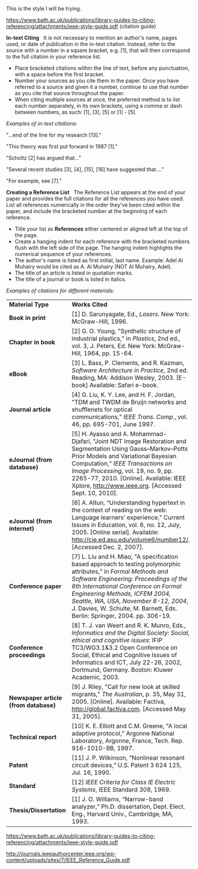 This is the style I will be trying.

https://www.bath.ac.uk/publications/library-guides-to-citing-referencing/attachments/ieee-style-guide.pdf (citation guide)

**In-text Citing**   It is not necessary to mention an author's name, pages used, or date of publication in the in-text citation. Instead, refer to the source with a number in a square bracket, e.g. [1], that will then correspond to the full citation in your reference list.

- Place bracketed citations within the line of text, before any punctuation, with a space before the first bracket.
- Number your sources as you cite them in the paper. Once you have referred to a source and given it a number, continue to use that number as you cite that source throughout the paper.
- When citing multiple sources at once, the preferred method is to list each number separately, in its own brackets, using a comma or dash between numbers, as such: [1], [3], [5] or [1] - [5].

_Examples of in-text citations:_

"...end of the line for my research [13]."

"This theory was first put forward in 1987 [1]."

"Scholtz [2] has argued that..."

"Several recent studies [3], [4], [15], [16] have suggested that...."

"For example, see [7]."

**Creating a Reference List**   The Reference List appears at the end of your paper and provides the full citations for all the references you have used.  List all references numerically in the order they've been cited within the paper, and include the bracketed number at the beginning of each reference.

- Title your list as **References** either centered or aligned left at the top of the page.
- Create a hanging indent for each reference with the bracketed numbers flush with the left side of the page. The hanging indent highlights the numerical sequence of your references.
- The author's name is listed as first initial, last name. Example: Adel Al Muhairy would be cited as A. Al Muhairy (NOT Al Muhairy, Adel).
- The title of an article is listed in quotation marks.
- The title of a journal or book is listed in italics.

_Examples of citations for different materials:_

|                                       |                                                                                                                                                                                                                                                                                                                                                         |
| ------------------------------------- | ------------------------------------------------------------------------------------------------------------------------------------------------------------------------------------------------------------------------------------------------------------------------------------------------------------------------------------------------------- |
| **Material Type**                     | **Works Cited**                                                                                                                                                                                                                                                                                                                                         |
| **Book in print**                     | [1] D. Sarunyagate, Ed., _Lasers_. New York: McGraw-Hill, 1996.                                                                                                                                                                                                                                                                                         |
| **Chapter in book**                   | [2] G. O. Young, "Synthetic structure of industrial plastics," in _Plastics_, 2nd ed., vol. 3, J. Peters, Ed. New York: McGraw-Hill, 1964, pp. 15-64.                                                                                                                                                                                                   |
| **eBook**                             | [3] L. Bass, P. Clements, and R. Kazman, _Software Architecture in Practice_, 2nd ed. Reading, MA: Addison Wesley, 2003. [E-book] Available: Safari e-book.                                                                                                                                                                                             |
| **Journal article**                   | [4] G. Liu, K. Y. Lee, and H. F. Jordan, "TDM and TWDM de Bruijn networks and shufflenets for optical communications," _IEEE Trans. Comp._, vol. 46, pp. 695-701, June 1997.                                                                                                                                                                            |
| **eJournal (from database)**          | [5] H. Ayasso and A. Mohammad-Djafari, "Joint NDT Image Restoration and Segmentation Using Gauss–Markov–Potts Prior Models and Variational Bayesian Computation," _IEEE Transactions on Image Processing_, vol. 19, no. 9, pp. 2265-77, 2010. [Online]. Available: IEEE Xplore, http://www.ieee.org. [Accessed Sept. 10, 2010].                         |
| **eJournal (from internet)**          | [6] A. Altun, “Understanding hypertext in the context of reading on the web: Language learners’ experience,” Current Issues in Education, vol. 6, no. 12, July, 2005. [Online serial]. Available: http://cie.ed.asu.edu/volume6/number12/. [Accessed Dec. 2, 2007].                                                                                     |
| **Conference paper**                  | [7] L. Liu and H. Miao, "A specification based approach to testing polymorphic attributes," in _Formal Methods and Software Engineering: Proceedings of the 6th International Conference on Formal Engineering Methods, ICFEM 2004, Seattle, WA, USA, November 8-12, 2004_, J. Davies, W. Schulte, M. Barnett, Eds. Berlin: Springer, 2004. pp. 306-19. |
| **Conference proceedings**            | [8] T. J. van Weert and R. K. Munro, Eds., _Informatics and the Digital Society: Social, ethical and cognitive issues_: IFIP TC3/WG3.1&3.2 Open Conference on Social, Ethical and Cognitive Issues of Informatics and ICT, July 22-26, 2002, Dortmund, Germany. Boston: Kluwer Academic, 2003.                                                          |
| **Newspaper article (from database)** | [9] J. Riley, "Call for new look at skilled migrants," _The Australian_, p. 35, May 31, 2005. [Online]. Available: Factiva, http://global.factiva.com. [Accessed May 31, 2005].                                                                                                                                                                         |
| **Technical report**                  | [10] K. E. Elliott and C.M. Greene, "A local adaptive protocol," Argonne National Laboratory, Argonne, France, Tech. Rep. 916-1010-BB, 1997.                                                                                                                                                                                                            |
| **Patent**                            | [11] J. P. Wilkinson, “Nonlinear resonant circuit devices,” U.S. Patent 3 624 125, Jul. 16, 1990.                                                                                                                                                                                                                                                       |
| **Standard**                          | [12] _IEEE Criteria for Class IE Electric Systems_, IEEE Standard 308, 1969.                                                                                                                                                                                                                                                                            |
| **Thesis/Dissertation**               | [1] J. O. Williams, “Narrow-band analyzer,” Ph.D. dissertation, Dept. Elect. Eng., Harvard Univ., Cambridge, MA, 1993.                                                                                                                                                                                                                                  |

https://www.bath.ac.uk/publications/library-guides-to-citing-referencing/attachments/ieee-style-guide.pdf

http://journals.ieeeauthorcenter.ieee.org/wp-content/uploads/sites/7/IEEE_Reference_Guide.pdf